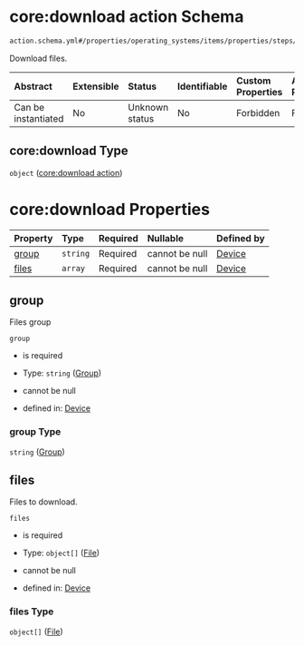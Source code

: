 # core:download action Schema

```txt
action.schema.yml#/properties/operating_systems/items/properties/steps/items/properties/actions/items/properties/core:download
```

Download files.

| Abstract            | Extensible | Status         | Identifiable | Custom Properties | Additional Properties | Access Restrictions | Defined In                                                          |
| :------------------ | :--------- | :------------- | :----------- | :---------------- | :-------------------- | :------------------ | :------------------------------------------------------------------ |
| Can be instantiated | No         | Unknown status | No           | Forbidden         | Forbidden             | none                | [device.schema.json*](../device.schema.json "open original schema") |

## core:download Type

`object` ([core:download action](device-properties-operating-systems-operating-system-properties-steps-step-properties-group-step-action-properties-coredownload-action.md))

# core:download Properties

| Property        | Type     | Required | Nullable       | Defined by                                                                                                                                                                                                                                                                                                             |
| :-------------- | :------- | :------- | :------------- | :--------------------------------------------------------------------------------------------------------------------------------------------------------------------------------------------------------------------------------------------------------------------------------------------------------------------- |
| [group](#group) | `string` | Required | cannot be null | [Device](device-properties-operating-systems-operating-system-properties-steps-step-properties-group-step-action-properties-coredownload-action-properties-group.md "action.schema.yml#/properties/operating_systems/items/properties/steps/items/properties/actions/items/properties/core:download/properties/group") |
| [files](#files) | `array`  | Required | cannot be null | [Device](device-properties-operating-systems-operating-system-properties-steps-step-properties-group-step-action-properties-coredownload-action-properties-files.md "action.schema.yml#/properties/operating_systems/items/properties/steps/items/properties/actions/items/properties/core:download/properties/files") |

## group

Files group

`group`

*   is required

*   Type: `string` ([Group](device-properties-operating-systems-operating-system-properties-steps-step-properties-group-step-action-properties-coredownload-action-properties-group.md))

*   cannot be null

*   defined in: [Device](device-properties-operating-systems-operating-system-properties-steps-step-properties-group-step-action-properties-coredownload-action-properties-group.md "action.schema.yml#/properties/operating_systems/items/properties/steps/items/properties/actions/items/properties/core:download/properties/group")

### group Type

`string` ([Group](device-properties-operating-systems-operating-system-properties-steps-step-properties-group-step-action-properties-coredownload-action-properties-group.md))

## files

Files to download.

`files`

*   is required

*   Type: `object[]` ([File](device-properties-operating-systems-operating-system-properties-steps-step-properties-group-step-action-properties-coredownload-action-properties-files-file.md))

*   cannot be null

*   defined in: [Device](device-properties-operating-systems-operating-system-properties-steps-step-properties-group-step-action-properties-coredownload-action-properties-files.md "action.schema.yml#/properties/operating_systems/items/properties/steps/items/properties/actions/items/properties/core:download/properties/files")

### files Type

`object[]` ([File](device-properties-operating-systems-operating-system-properties-steps-step-properties-group-step-action-properties-coredownload-action-properties-files-file.md))
